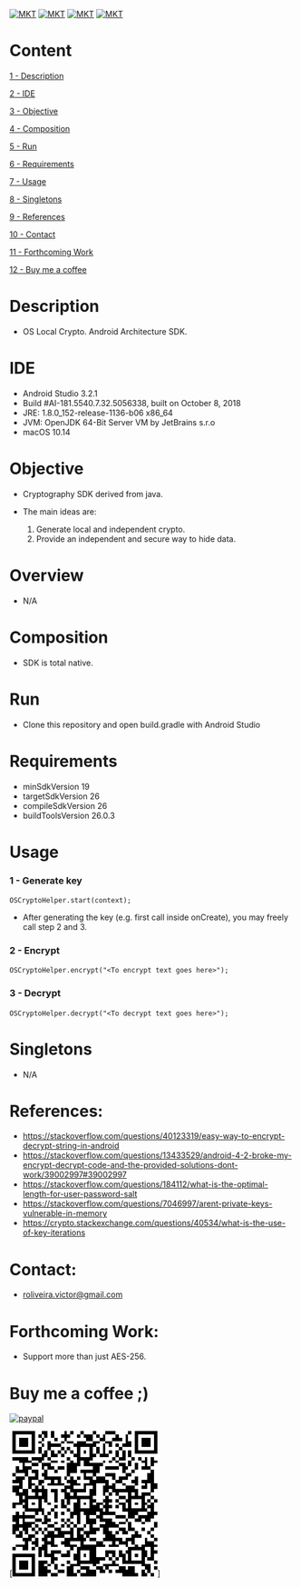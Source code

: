 [![MKT](https://img.shields.io/badge/version-v1.0.0-blue.svg)](https://img.shields.io/badge/version-v1.0.0-blue.svg)
[![MKT](https://img.shields.io/badge/language-Java-orange.svg)](https://img.shields.io/badge/language-Java-orange.svg)
[![MKT](https://img.shields.io/badge/platform-Android-lightgrey.svg)](https://img.shields.io/badge/platform-Android-lightgrey.svg)
[![MKT](https://img.shields.io/badge/license-Copyleft-red.svg)](./LICENSE)

# Content

[1 - Description](#description)

[2 - IDE](#ide)

[3 - Objective](#objective)

[4 - Composition](#composition)

[5 - Run](#run)

[6 - Requirements](#requirements)

[7 - Usage](#usage)

[8 - Singletons](#singletons)

[9 - References](#references)

[10 - Contact](#contact)

[11 - Forthcoming Work](#forthcoming)

[12 - Buy me a coffee](#buy)

# Description

-   OS Local Crypto. Android Architecture SDK.

# IDE

-   Android Studio 3.2.1
-   Build #AI-181.5540.7.32.5056338, built on October 8, 2018
-   JRE: 1.8.0_152-release-1136-b06 x86_64
-   JVM: OpenJDK 64-Bit Server VM by JetBrains s.r.o
-   macOS 10.14

# Objective

  -   Cryptography SDK derived from java.
  -   The main ideas are:

      1. Generate local and independent crypto.
      2. Provide an independent and secure way to hide data.

# Overview

   * N/A

# Composition

  - SDK is total native.

# Run

  -   Clone this repository and open build.gradle with Android Studio

# Requirements

  -   minSdkVersion 19
  -   targetSdkVersion 26
  -   compileSdkVersion 26
  -   buildToolsVersion 26.0.3

# Usage

### 1 - Generate key

```
OSCryptoHelper.start(context);
```

- After generating the key (e.g. first call inside onCreate), you may freely call step 2 and 3.

### 2 - Encrypt

```
OSCryptoHelper.encrypt("<To encrypt text goes here>");
```

### 3 - Decrypt

```
OSCryptoHelper.decrypt("<To decrypt text goes here>");
```

# Singletons

* N/A

#   References:

- https://stackoverflow.com/questions/40123319/easy-way-to-encrypt-decrypt-string-in-android
- https://stackoverflow.com/questions/13433529/android-4-2-broke-my-encrypt-decrypt-code-and-the-provided-solutions-dont-work/39002997#39002997
- https://stackoverflow.com/questions/184112/what-is-the-optimal-length-for-user-password-salt
- https://stackoverflow.com/questions/7046997/arent-private-keys-vulnerable-in-memory
- https://crypto.stackexchange.com/questions/40534/what-is-the-use-of-key-iterations

#   Contact:

- roliveira.victor@gmail.com

#   Forthcoming Work:

- Support more than just AES-256.

#   Buy me a coffee ;)

[![paypal](https://www.paypalobjects.com/en_US/i/btn/btn_donateCC_LG.gif)](https://www.paypal.com/cgi-bin/webscr?cmd=_donations&business=5VY87PA2ETA6A&item_name=Buy+me+a+coffe+%3B%29&currency_code=USD&source=url)

[![qr.png](assets/qr.png)]